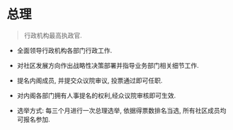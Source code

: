 # 总理

> 行政机构最高执政官.

* 全面领导行政机构各部门行政工作.

* 对社区发展方向作出战略性决策部署并指导业务部门相关细节工作.

* 提名内阁成员, 并提交众议院审议, 投票通过即可任职.

* 对内阁各部门拥有人事提名的权利,经众议院审核即可生效.

* 选举方式: 每三个月进行一次总理选举, 依据得票数排名当选, 所有社区成员均可报名参加.